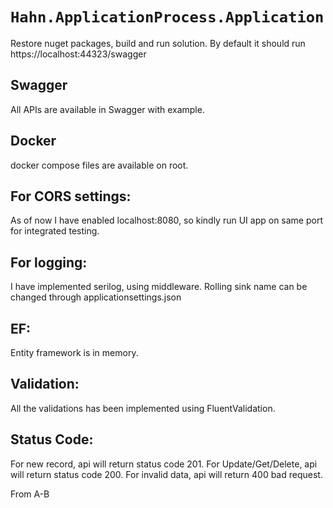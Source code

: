 # `Hahn.ApplicationProcess.Application`

Restore nuget packages, build and run solution.
By default it should run https://localhost:44323/swagger

## Swagger
All APIs are available in Swagger with example.

## Docker
docker compose files are available on root.

## For CORS settings:
As of now I have enabled localhost:8080, so kindly run UI app on same port for integrated testing.

## For logging:
I have implemented serilog, using middleware. Rolling sink name can be changed through applicationsettings.json

## EF:
Entity framework is in memory.

## Validation:
All the validations has been implemented using FluentValidation.

## Status Code:
For new record, api will return status code 201.
For Update/Get/Delete, api will return status code 200.
For invalid data, api will return 400 bad request.

From A-B
